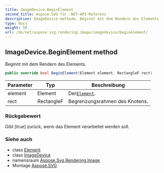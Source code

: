 ```yaml
---
title: ImageDevice.BeginElement
second_title: Aspose.SVG für .NET-API-Referenz
description: ImageDevice methode. Beginnt mit dem Rendern des Elements.
type: docs
weight: 50
url: /de/net/aspose.svg.rendering.image/imagedevice/beginelement/
---
```

## ImageDevice.BeginElement method

Beginnt mit dem Rendern des Elements.

```csharp
public override bool BeginElement(Element element, RectangleF rect)
```

| Parameter | Typ | Beschreibung |
| --- | --- | --- |
| element | Element | Der[`Element`](../../../aspose.svg.dom/element/). |
| rect | RectangleF | Begrenzungsrahmen des Knotens. |

### Rückgabewert

Gibt [true] zurück, wenn das Element verarbeitet werden soll.

### Siehe auch

* class [Element](../../../aspose.svg.dom/element/)
* class [ImageDevice](../)
* namensraum [Aspose.Svg.Rendering.Image](../../imagedevice/)
* Montage [Aspose.SVG](../../../)


